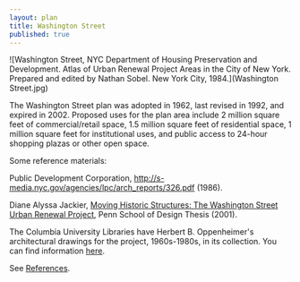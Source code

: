 ```yaml
---
layout: plan
title: Washington Street
published: true
---
```


<!---![Washington Street, NYC Department of Housing Preservation and Development. Community Development Progress Report: 1968. Prepared and edited by Nathan Sobel. New York City, 1968.](Washington St 1968 I.png)
![Washington Street, NYC Department of Housing Preservation and Development. Community Development Progress Report: 1968. Prepared and edited by Nathan Sobel. New York City, 1968.](Washington St 1968 II.png)-->
![Washington Street, NYC Department of Housing Preservation and Development. Atlas of Urban Renewal Project Areas in the City of New York. Prepared and edited by Nathan Sobel. New York City, 1984.](Washington Street.jpg)

The Washington Street plan was adopted in 1962, last revised in 1992, and expired in 2002. Proposed uses for the plan area include 2 million square feet of commercial/retail space, 1.5 million square feet of residential space, 1 million square feet for institutional uses, and public access to 24-hour shopping plazas or other open space.

Some reference materials:

Public Development Corporation, http://s-media.nyc.gov/agencies/lpc/arch_reports/326.pdf (1986).

Diane Alyssa Jackier, [Moving Historic Structures: The Washington Street Urban Renewal Project](https://repository.upenn.edu/cgi/viewcontent.cgi?article=1446&context=hp_theses), Penn School of Design Thesis (2001).

The Columbia University Libraries have Herbert B. Oppenheimer's architectural drawings for the project, 1960s-1980s, in its collection. You can find information [here](http://www.columbia.edu/cu/lweb/archival/collections/ldpd_10979295/).


See [References](http://www.urbanreviewer.org/#page=references.html).
